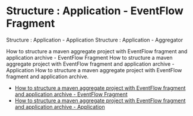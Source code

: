 # Structure : Application - EventFlow Fragment
Structure : Application - Application
Structure : Application - Aggregator

How to structure a maven aggregate project with EventFlow fragment and application archive - EventFlow Fragment
How to structure a maven aggregate project with EventFlow fragment and application archive - Application
How to structure a maven aggregate project with EventFlow fragment and application archive.

* [How to structure a maven aggregate project with EventFlow fragment and application archive - EventFlow Fragment](application-eventflowfragment)
* [How to structure a maven aggregate project with EventFlow fragment and application archive - Application](application-application)
